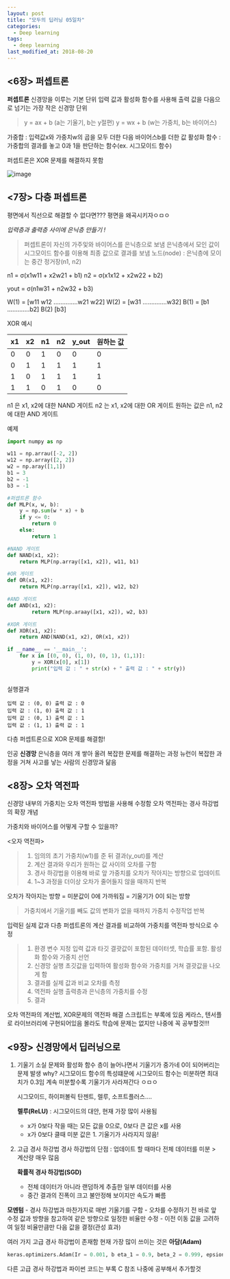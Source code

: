 ```yaml
---
layout: post
title: "모두의 딥러닝 05일차"
categories:
  - Deep learning
tags:
  - deep learning
last_modified_at: 2018-08-20
---
```



<6장> 퍼셉트론
---
**퍼셉트론**
신경망을 이루는 기본 단위
입력 값과 활성화 함수를 사용해 출력 값을 다음으로 넘기는 가장 작은 신경망 단위

>y = ax + b (a는 기울기, b는 y절편)
>y = wx + b (w는 가중치, b는 바이어스)

가중합 : 입력값x와 가중치w의 곱을 모두 더한 다음 바이어스b를 더한 값
활성화 함수 : 가중합의 결과를 놓고  0과 1을 판단하는 함수(ex. 시그모이드 함수)

퍼셉트론은 XOR 문제를 해결하지 못함

![image](https://github.com/sg0415/sg0415.github.io/blob/master/_images/deep05.png?raw=true)

<7장> 다층 퍼셉트론
---

평면에서 직선으로 해결할 수 없다면???
평면을 왜곡시키자ㅇㅁㅇ

<i>입력층과 출력층 사이에 은닉층 만들기 !</i>

>퍼셉트론이 자신의 가주잋와 바이어스를 은닉층으로 보냄
>은닉층에서 모인 값이 시그모이드 함수를 이용해 최종 값으로 결과를 보냄
>노드(node) : 은닉층에 모이는 중간 정거장(n1, n2)

n1 = σ(x1w11 + x2w21 + b1)
n2 = σ(x1x12 + x2w22 + b2)

yout = σ(n1w31 + n2w32 + b3)

W(1) = [w11 w12
..............w21 w22]
W(2) = [w31
..............w32]
B(1) = [b1
.............b2]
B(2) [b3]

XOR 예시

| x1 | x2 | n1 | n2 | y_out | 원하는 값 |
|--------|--------|--------|--------|--------|--------|
|0|0|1|0|0|0|
|0|1|1|1|1|1|
|1|0|1|1|1|1|
|1|1|0|1|0|0|

n1 은 x1, x2에 대한 NAND 게이트
n2 는 x1, x2에 대한 OR 게이트
원하는 값은 n1, n2에 대한 AND 게이트

예제
```python
import numpy as np

w11 = np.arrau([-2, 2])
w12 = np.array([2, 2])
w2 = np.aray([1,1])
b1 = 3
b2 = -1
b3 = -1

#퍼셉트론 함수
def MLP(x, w, b):
    y = np.sum(w * x) + b
    if y <= 0:
        return 0
    else:
        return 1

#NAND 게이트
def NAND(x1, x2):
    return MLP(np.array([x1, x2]), w11, b1)

#OR 게이트
def OR(x1, x2):
    return MLP(np.array([x1, x2]), w12, b2)

#AND 게이트
def AND(x1, x2):
        return MLP(np.araay([x1, x2]), w2, b3)

#XOR 게이트
def XOR(x1, x2):
    return AND(NAND(x1, x2), OR(x1, x2))

if __name__ == '__main__':
    for x in [(0, 0), (1, 0), (0, 1), (1,1)]:
        y = XOR(x[0], x[1])
        print("입력 값 : " + str(x) + " 출력 값 : " + str(y))
        
```
        
실행결과
```
입력 값 : (0, 0) 출력 값 : 0
입력 값 : (1, 0) 출력 값 : 1
입력 값 : (0, 1) 출력 값 : 1
입력 값 : (1, 1) 출력 값 : 1
```

다층 퍼셉트론으로 XOR 문제를 해결함!

인공 <b>신경망</b>
은닉층을 여러 개 쌓아 올려 복잡한 문제를 해결하는 과정
뉴런이 복잡한 과정을 거쳐 사고를 낳는 사람의 신경망과 닮음

<8장> 오차 역전파
---

신경망 내부의 가중치는 오차 역전파 방법을 사용해 수정함
오차 역전파는 경사 하강법의 확장 개념

가중치와 바이어스를 어떻게 구할 수 있을까?

<오자 역전파>
>1. 임의의 초기 가중치(w1)를 준 뒤 결과(y_out)를 계산
>2. 계산 결과와 우리가 원하는 값 사이의 오차를 구함
>3. 경사 하강법을 이용해 바로 앞 가중치를 오차가 작아지는 방향으로 업데이트
>4. 1~3 과정을 더이상 오차가 줄어들지 않을 때까지 반복

오차가 작아지는 방향 = 미분값이 0에 가까워짐 = 기울기가 0이 되는 방향
>가중치에서 기울기를 빼도 값의 변화가 없을 때까지 가중치 수정작업 반복

입력된 실제 값과 다층 퍼셉트론의 계산 결과를 비교하여 가중치를 역전파 방식으로 수정

>1. 환경 변수 지정
>	입력 값과 타깃 결괏값이 포함된 데이터셋, 학습률 포함. 활성화 함수와 가중치 선언
>2. 신경망 실행
>	초깃값을 입력하여 활성화 함수와 가중치를 거쳐 결괏값을 나오게 함
>3. 결과를 실제 값과 비교
>	오차를 측정
>4. 역전파 실행
>	출력층과 은닉층의 가중치를 수정
>5. 결과 

오차 역전파의 계산법, XOR문제의 역전파 해결 스크립트는 부록에 있음
케라스, 텐서플로 라이브러리에 구현되어있음
몰라도 학습에 문제는 없지만 나중에 꼭 공부할것!!!

<9장> 신경망에서 딥러닝으로
---

1. 기울기 소실 문제와 활성화 함수
층이 늘어나면서 기울기가 중가네 0이 되어버리는 문제 발생
why? 시그모이드 함수의 특성떄문에
시그모이드 함수는 미분하면 최대치가 0.3임 계속 미분할수록 기울기가 사라져간다 ㅇㅁㅇ

    시그모이드, 하이퍼볼릭 탄젠트, 렐루, 소프트플러스....
    
    <b>렐루(ReLU)</b> : 시그모이드의 대안, 현재 가장 많이 사용됨
    - x가 0보다 작을 때는 모든 값을 0으로, 0보다 큰 값은 x를 사용
    - x가 0보다 클때 미분 값은 1. 기울기가 사라지지 않음!

2. 고급 경사 하강법
	경사 하강법의 단점 : 업데이트 할 때마다 전체 데이터를 미분 > 계산량 매우 많음
	
    <b>확률적 경사 하강법(SGD)</b>
     - 전체 데이터가 아니라 랜덤하게 추출한 일부 데이터를 사용 
     - 중간 결과의 진폭이 크고 불안정해 보이지만 속도가 빠름 	
 
 <b>모멘텀</b>
 	- 경사 하강법과 마찬가지로 매번 기울기를 구함
 	- 오차를 수정하기 전 바로 앞 수정 값과 방향을 참고하여 같은 방향으로 일정한 비율만 수정
 	- 이전 이동 값을 고려하여 일정 비율만큼만 다음 값을 결정(관성 효과)


여러 가지 고급 경사 하강법이 존재함
현재 가장 많이 쓰이는 것은 <b>아담(Adam)</b>

```python
keras.optimizers.Adam(Ir = 0.001, b eta_1 = 0.9, beta_2 = 0.999, epsion = 1e - 08, decay = 0.0)
```
다른 고급 경사 하강법과 파이썬 코드는 부록 C 참조
나중에 공부해서 추가할것

